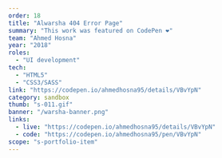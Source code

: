 ```yaml
---
order: 18
title: "Alwarsha 404 Error Page"
summary: "This work was featured on CodePen ❤"
team: "Ahmed Hosna"
year: "2018"
roles:
  - "UI development"
tech:
  - "HTML5"
  - "CSS3/SASS"
link: "https://codepen.io/ahmedhosna95/details/VBvYpN"
category: sandbox
thumb: "s-011.gif"
banner: "/warsha-banner.png"
links:
  - live: "https://codepen.io/ahmedhosna95/details/VBvYpN"
  - code: "https://codepen.io/ahmedhosna95/pen/VBvYpN"
scope: "s-portfolio-item"
---
```

